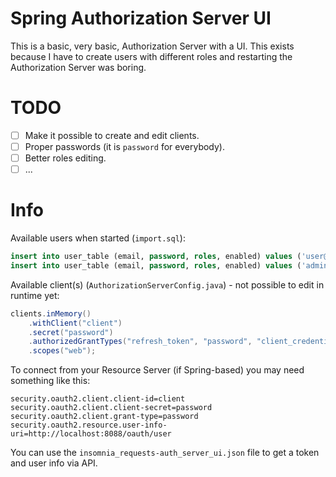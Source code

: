 # Spring Authorization Server UI

This is a basic, very basic, Authorization Server with a UI. This exists because I have to create users with different roles and restarting the Authorization Server was boring.

# TODO

- [ ] Make it possible to create and edit clients.
- [ ] Proper passwords (it is `password` for everybody).
- [ ] Better roles editing.
- [ ] ...

# Info

Available users when started (`import.sql`):

```sql
insert into user_table (email, password, roles, enabled) values ('user@email.com', 'password', 'USER', true);
insert into user_table (email, password, roles, enabled) values ('admin@email.com', 'password', 'USER,ADMIN', false);
```

Available client(s) (`AuthorizationServerConfig.java`) - not possible to edit in runtime yet:

```java
clients.inMemory()
    .withClient("client")
    .secret("password")
    .authorizedGrantTypes("refresh_token", "password", "client_credentials")
    .scopes("web");
```

To connect from your Resource Server (if Spring-based) you may need something like this:

```properties
security.oauth2.client.client-id=client
security.oauth2.client.client-secret=password
security.oauth2.client.grant-type=password
security.oauth2.resource.user-info-uri=http://localhost:8088/oauth/user
```

You can use the `insomnia_requests-auth_server_ui.json` file to get a token and user info via API.
